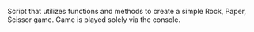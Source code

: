 Script that utilizes functions and methods to create a simple Rock, Paper, Scissor game. Game is played solely via the console.